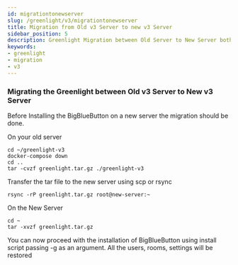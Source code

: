 ```yaml
---
id: migrationtonewserver
slug: /greenlight/v3/migrationtonewserver
title: Migration from Old v3 Server to new v3 Server
sidebar_position: 5
description: Greenlight Migration between Old Server to New Server both running v3
keywords:
- greenlight
- migration
- v3
---
```



### Migrating the Greenlight between Old v3 Server to New v3 Server

Before Installing the BigBlueButton on a new server the migration should be done.

On your old server
```
cd ~/greenlight-v3
docker-compose down
cd ..
tar -cvzf greenlight.tar.gz ./greenlight-v3
```

Transfer the tar file to the new server using scp or rsync
```
rsync -rP greenlight.tar.gz root@new-server:~
```

On the New Server
```
cd ~
tar -xvzf greenlight.tar.gz
```
You can now proceed with the installation of BigBlueButton using install script passing -g as an argument. All the users, rooms, settings will be restored

